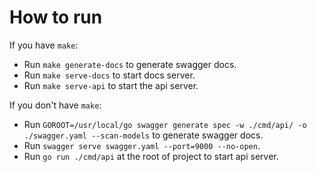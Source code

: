 # How to run
If you have `make`:
- Run `make generate-docs` to generate swagger docs.
- Run `make serve-docs` to start docs server.
- Run `make serve-api` to start the api server.

If you don't have `make`:
- Run `GOROOT=/usr/local/go swagger generate spec -w ./cmd/api/ -o ./swagger.yaml --scan-models` to generate swagger docs.
- Run `swagger serve swagger.yaml --port=9000 --no-open`.
- Run `go run ./cmd/api` at the root of project to start api server.
